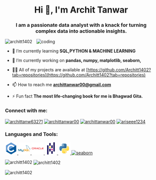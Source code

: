 <h1 align="center">Hi 👋, I'm Archit Tanwar</h1>
<h3 align="center">I am a passionate data analyst with a knack for turning complex data into actionable insights.</h3>

<img align="right" alt="coding" width="400" src="https://cdn.dribbble.com/users/8619169/screenshots/16116886/media/a63d64bcccad878cb9dfdb9a9f6b6416.gif">

<p align="left"> <img src="https://komarev.com/ghpvc/?username=architt1402&label=Profile%20views&color=0e75b6&style=flat" alt="architt1402" /> </p>

- 🌱 I’m currently learning **SQL,PYTHON & MACHINE LEARNING**

- 👯 I’m currently working on **pandas, numpy, matplotlib, seaborn,**

- 👨‍💻 All of my projects are available at [https://github.com/Architt1402?tab=repositories](https://github.com/Architt1402?tab=repositories)

- 📫 How to reach me **archittanwar00@gmail.com**

- ⚡ Fun fact **The most life-changing book for me is Bhagwad Gita.**

<h3 align="left">Connect with me:</h3>
<p align="left">
<a href="https://twitter.com/archittanw63271" target="blank"><img align="center" src="https://raw.githubusercontent.com/rahuldkjain/github-profile-readme-generator/master/src/images/icons/Social/twitter.svg" alt="archittanw63271" height="30" width="40" /></a>
<a href="https://www.hackerrank.com/archittanwar00" target="blank"><img align="center" src="https://raw.githubusercontent.com/rahuldkjain/github-profile-readme-generator/master/src/images/icons/Social/hackerrank.svg" alt="archittanwar00" height="30" width="40" /></a>
<a href="https://www.leetcode.com/archittanwar00" target="blank"><img align="center" src="https://raw.githubusercontent.com/rahuldkjain/github-profile-readme-generator/master/src/images/icons/Social/leet-code.svg" alt="archittanwar00" height="30" width="40" /></a>
<a href="https://discord.gg/ariseee1234" target="blank"><img align="center" src="https://raw.githubusercontent.com/rahuldkjain/github-profile-readme-generator/master/src/images/icons/Social/discord.svg" alt="ariseee1234" height="30" width="40" /></a>
</p>

<h3 align="left">Languages and Tools:</h3>
<p align="left"> <a href="https://www.cprogramming.com/" target="_blank" rel="noreferrer"> <img src="https://raw.githubusercontent.com/devicons/devicon/master/icons/c/c-original.svg" alt="c" width="40" height="40"/> </a> <a href="https://www.mysql.com/" target="_blank" rel="noreferrer"> <img src="https://raw.githubusercontent.com/devicons/devicon/master/icons/mysql/mysql-original-wordmark.svg" alt="mysql" width="40" height="40"/> </a> <a href="https://www.oracle.com/" target="_blank" rel="noreferrer"> <img src="https://raw.githubusercontent.com/devicons/devicon/master/icons/oracle/oracle-original.svg" alt="oracle" width="40" height="40"/> </a> <a href="https://pandas.pydata.org/" target="_blank" rel="noreferrer"> <img src="https://raw.githubusercontent.com/devicons/devicon/2ae2a900d2f041da66e950e4d48052658d850630/icons/pandas/pandas-original.svg" alt="pandas" width="40" height="40"/> </a> <a href="https://www.python.org" target="_blank" rel="noreferrer"> <img src="https://raw.githubusercontent.com/devicons/devicon/master/icons/python/python-original.svg" alt="python" width="40" height="40"/> </a> <a href="https://seaborn.pydata.org/" target="_blank" rel="noreferrer"> <img src="https://seaborn.pydata.org/_images/logo-mark-lightbg.svg" alt="seaborn" width="40" height="40"/> </a> </p>

<p><img align="left" src="https://github-readme-stats.vercel.app/api/top-langs?username=architt1402&show_icons=true&locale=en&layout=compact" alt="architt1402" /></p>

<p>&nbsp;<img align="center" src="https://github-readme-stats.vercel.app/api?username=architt1402&show_icons=true&locale=en" alt="architt1402" /></p>

<p><img align="center" src="https://github-readme-streak-stats.herokuapp.com/?user=architt1402&" alt="architt1402" /></p>
